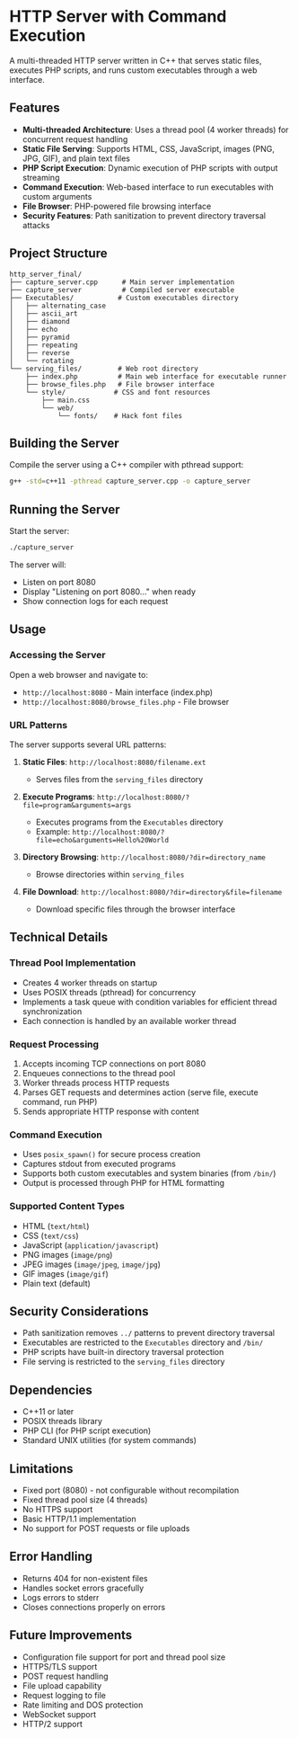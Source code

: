 # HTTP Server with Command Execution

A multi-threaded HTTP server written in C++ that serves static files, executes PHP scripts, and runs custom executables through a web interface.

## Features

- **Multi-threaded Architecture**: Uses a thread pool (4 worker threads) for concurrent request handling
- **Static File Serving**: Supports HTML, CSS, JavaScript, images (PNG, JPG, GIF), and plain text files
- **PHP Script Execution**: Dynamic execution of PHP scripts with output streaming
- **Command Execution**: Web-based interface to run executables with custom arguments
- **File Browser**: PHP-powered file browsing interface
- **Security Features**: Path sanitization to prevent directory traversal attacks

## Project Structure

```
http_server_final/
├── capture_server.cpp      # Main server implementation
├── capture_server          # Compiled server executable
├── Executables/           # Custom executables directory
│   ├── alternating_case
│   ├── ascii_art
│   ├── diamond
│   ├── echo
│   ├── pyramid
│   ├── repeating
│   ├── reverse
│   └── rotating
└── serving_files/         # Web root directory
    ├── index.php          # Main web interface for executable runner
    ├── browse_files.php   # File browser interface
    └── style/            # CSS and font resources
        ├── main.css
        └── web/
            └── fonts/    # Hack font files
```

## Building the Server

Compile the server using a C++ compiler with pthread support:

```bash
g++ -std=c++11 -pthread capture_server.cpp -o capture_server
```

## Running the Server

Start the server:

```bash
./capture_server
```

The server will:
- Listen on port 8080
- Display "Listening on port 8080..." when ready
- Show connection logs for each request

## Usage

### Accessing the Server

Open a web browser and navigate to:
- `http://localhost:8080` - Main interface (index.php)
- `http://localhost:8080/browse_files.php` - File browser

### URL Patterns

The server supports several URL patterns:

1. **Static Files**: `http://localhost:8080/filename.ext`
   - Serves files from the `serving_files` directory

2. **Execute Programs**: `http://localhost:8080/?file=program&arguments=args`
   - Executes programs from the `Executables` directory
   - Example: `http://localhost:8080/?file=echo&arguments=Hello%20World`

3. **Directory Browsing**: `http://localhost:8080/?dir=directory_name`
   - Browse directories within `serving_files`

4. **File Download**: `http://localhost:8080/?dir=directory&file=filename`
   - Download specific files through the browser interface

## Technical Details

### Thread Pool Implementation
- Creates 4 worker threads on startup
- Uses POSIX threads (pthread) for concurrency
- Implements a task queue with condition variables for efficient thread synchronization
- Each connection is handled by an available worker thread

### Request Processing
1. Accepts incoming TCP connections on port 8080
2. Enqueues connections to the thread pool
3. Worker threads process HTTP requests
4. Parses GET requests and determines action (serve file, execute command, run PHP)
5. Sends appropriate HTTP response with content

### Command Execution
- Uses `posix_spawn()` for secure process creation
- Captures stdout from executed programs
- Supports both custom executables and system binaries (from `/bin/`)
- Output is processed through PHP for HTML formatting

### Supported Content Types
- HTML (`text/html`)
- CSS (`text/css`)
- JavaScript (`application/javascript`)
- PNG images (`image/png`)
- JPEG images (`image/jpeg`, `image/jpg`)
- GIF images (`image/gif`)
- Plain text (default)

## Security Considerations

- Path sanitization removes `../` patterns to prevent directory traversal
- Executables are restricted to the `Executables` directory and `/bin/`
- PHP scripts have built-in directory traversal protection
- File serving is restricted to the `serving_files` directory

## Dependencies

- C++11 or later
- POSIX threads library
- PHP CLI (for PHP script execution)
- Standard UNIX utilities (for system commands)

## Limitations

- Fixed port (8080) - not configurable without recompilation
- Fixed thread pool size (4 threads)
- No HTTPS support
- Basic HTTP/1.1 implementation
- No support for POST requests or file uploads

## Error Handling

- Returns 404 for non-existent files
- Handles socket errors gracefully
- Logs errors to stderr
- Closes connections properly on errors

## Future Improvements

- Configuration file support for port and thread pool size
- HTTPS/TLS support
- POST request handling
- File upload capability
- Request logging to file
- Rate limiting and DOS protection
- WebSocket support
- HTTP/2 support
